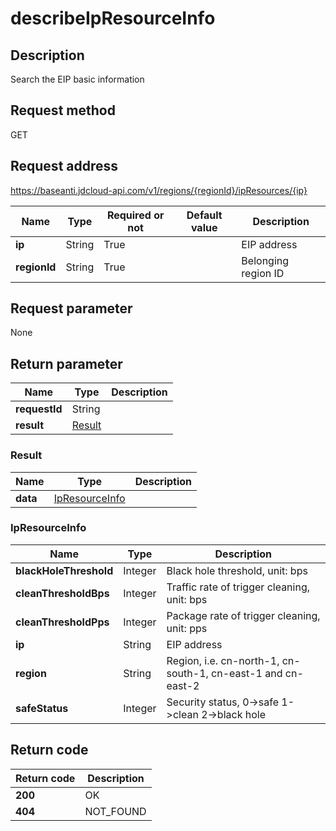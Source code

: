 # describeIpResourceInfo


## Description
Search the EIP basic information

## Request method
GET

## Request address
https://baseanti.jdcloud-api.com/v1/regions/{regionId}/ipResources/{ip}

|Name|Type|Required or not|Default value|Description|
|---|---|---|---|---|
|**ip**|String|True||EIP address|
|**regionId**|String|True||Belonging region ID|

## Request parameter
None


## Return parameter
|Name|Type|Description|
|---|---|---|
|**requestId**|String||
|**result**|[Result](##Result)||


### <a name="Result">Result</a>
|Name|Type|Description|
|---|---|---|
|**data**|[IpResourceInfo](##IpResourceInfo)||
### <a name="IpResourceInfo">IpResourceInfo</a>
|Name|Type|Description|
|---|---|---|
|**blackHoleThreshold**|Integer|Black hole threshold, unit: bps|
|**cleanThresholdBps**|Integer|Traffic rate of trigger cleaning, unit: bps|
|**cleanThresholdPps**|Integer|Package rate of trigger cleaning, unit: pps|
|**ip**|String|EIP address|
|**region**|String|Region, i.e. cn-north-1, cn-south-1, cn-east-1 and cn-east-2|
|**safeStatus**|Integer|Security status, 0->safe  1->clean  2->black hole|

## Return code
|Return code|Description|
|---|---|
|**200**|OK|
|**404**|NOT_FOUND|
